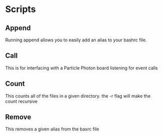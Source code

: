 # Scripts
## Append

Running append allows you to easily add an alias to your bashrc file.

## Call

This is for interfacing with a Particle Photon board listening for event calls

## Count

This counts all of the files in a given directory.
the -r flag will make the count recursive

## Remove

This removes a given alias from the basrc file
